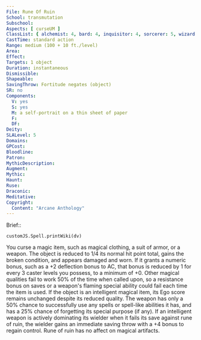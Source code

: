 ```yaml
---
File: Rune Of Ruin
School: transmutation
Subschool: 
Aspects: [ curseUM ]
ClassList: { alchemist: 4, bard: 4, inquisitor: 4, sorcerer: 5, wizard: 5, witch: 5 }
CastTime: standard action
Range: medium (100 + 10 ft./level)
Area: 
Effect: 
Targets: 1 object
Duration: instantaneous
Dismissible: 
Shapeable: 
SavingThrow: Fortitude negates (object)
SR: no
Components:
  V: yes
  S: yes
  M: a self-portrait on a thin sheet of paper
  F: 
  DF: 
Deity: 
SLALevel: 5
Domains: 
GPCost: 
Bloodline: 
Patron: 
MythicDescription: 
Augment: 
Mythic: 
Haunt: 
Ruse: 
Draconic: 
Meditative: 
Copyright:
  Content: "Arcane Anthology"
---
```

Brief:: 

```dataviewjs
customJS.Spell.printWiki(dv)
```

You curse a magic item, such as magical clothing, a suit of armor, or a weapon. The object is reduced to 1/4 its normal hit point total, gains the broken condition, and appears damaged and worn. If it grants a numeric bonus, such as a +2 deflection bonus to AC, that bonus is reduced by 1 for every 3 caster levels you possess, to a minimum of +0. Other magical qualities fail to work 50% of the time when called upon, so a resistance bonus on saves or a weapon's flaming special ability could fail each time the item is used.  If the object is an intelligent magical item, its Ego score remains unchanged despite its reduced quality. The weapon has only a 50% chance to successfully use any spells or spell-like abilities it has, and has a 25% chance of forgetting its special purpose (if any). If an intelligent weapon is actively dominating its wielder when it fails its save against rune of ruin, the wielder gains an immediate saving throw with a +4 bonus to regain control. Rune of ruin has no affect on magical artifacts.
